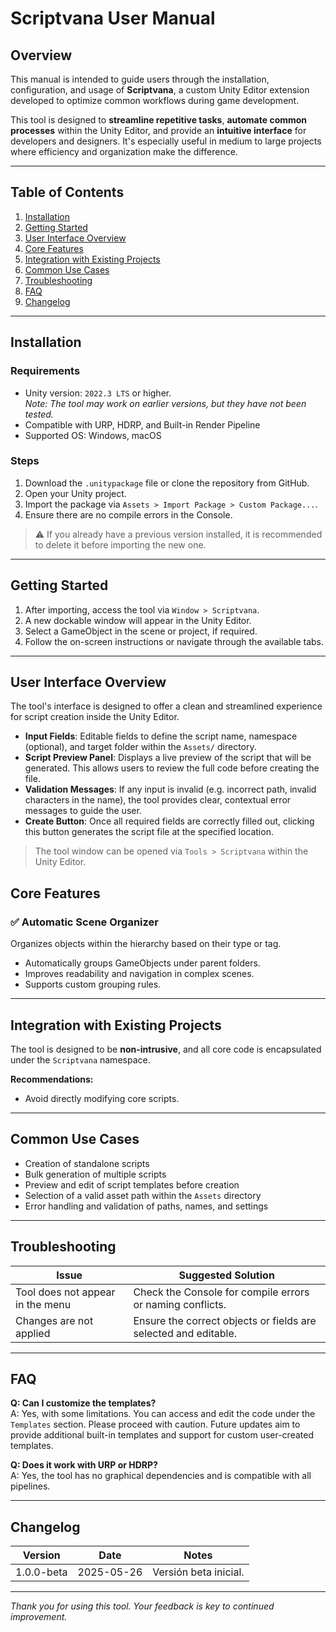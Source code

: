 # Scriptvana User Manual

## Overview

This manual is intended to guide users through the installation, configuration, and usage of **Scriptvana**, a custom Unity Editor extension developed to optimize common workflows during game development.

This tool is designed to **streamline repetitive tasks**, **automate common processes** within the Unity Editor, and provide an **intuitive interface** for developers and designers. It's especially useful in medium to large projects where efficiency and organization make the difference.

---

## Table of Contents

1. [Installation](#installation)
2. [Getting Started](#getting-started)
3. [User Interface Overview](#user-interface-overview)
4. [Core Features](#core-features)
5. [Integration with Existing Projects](#integration-with-existing-projects)
6. [Common Use Cases](#common-use-cases)
7. [Troubleshooting](#troubleshooting)
8. [FAQ](#faq)
9. [Changelog](#changelog)

---

## Installation

### Requirements

- Unity version: `2022.3 LTS` or higher.  
  *Note: The tool may work on earlier versions, but they have not been tested.*
- Compatible with URP, HDRP, and Built-in Render Pipeline  
- Supported OS: Windows, macOS

### Steps

1. Download the `.unitypackage` file or clone the repository from GitHub.
2. Open your Unity project.
3. Import the package via `Assets > Import Package > Custom Package...`.
4. Ensure there are no compile errors in the Console.

> ⚠️ If you already have a previous version installed, it is recommended to delete it before importing the new one.

---

## Getting Started

1. After importing, access the tool via `Window > Scriptvana`.
2. A new dockable window will appear in the Unity Editor.
3. Select a GameObject in the scene or project, if required.
4. Follow the on-screen instructions or navigate through the available tabs.

---

## User Interface Overview

The tool's interface is designed to offer a clean and streamlined experience for script creation inside the Unity Editor.

- **Input Fields**: Editable fields to define the script name, namespace (optional), and target folder within the `Assets/` directory.
- **Script Preview Panel**: Displays a live preview of the script that will be generated. This allows users to review the full code before creating the file.
- **Validation Messages**: If any input is invalid (e.g. incorrect path, invalid characters in the name), the tool provides clear, contextual error messages to guide the user.
- **Create Button**: Once all required fields are correctly filled out, clicking this button generates the script file at the specified location.

> The tool window can be opened via `Tools > Scriptvana` within the Unity Editor.

## Core Features

### ✅ Automatic Scene Organizer  
Organizes objects within the hierarchy based on their type or tag.

- Automatically groups GameObjects under parent folders.
- Improves readability and navigation in complex scenes.
- Supports custom grouping rules.

---

## Integration with Existing Projects

The tool is designed to be **non-intrusive**, and all core code is encapsulated under the `Scriptvana` namespace.

**Recommendations:**
- Avoid directly modifying core scripts.

---

## Common Use Cases

- Creation of standalone scripts
- Bulk generation of multiple scripts
- Preview and edit of script templates before creation
- Selection of a valid asset path within the `Assets` directory
- Error handling and validation of paths, names, and settings

---

## Troubleshooting

| Issue                              | Suggested Solution                                                   |
|------------------------------------|-----------------------------------------------------------------------|
| Tool does not appear in the menu   | Check the Console for compile errors or naming conflicts.            |
| Changes are not applied            | Ensure the correct objects or fields are selected and editable.      |

---

## FAQ

**Q: Can I customize the templates?**  
A: Yes, with some limitations. You can access and edit the code under the `Templates` section. Please proceed with caution. Future updates aim to provide additional built-in templates and support for custom user-created templates.

**Q: Does it work with URP or HDRP?**  
A: Yes, the tool has no graphical dependencies and is compatible with all pipelines.

---

## Changelog

| Version     | Date       | Notes                                |
|-------------|------------|---------------------------------------|
| 1.0.0-beta  | 2025-05-26 | Versión beta inicial.                 |

---

*Thank you for using this tool. Your feedback is key to continued improvement.*
